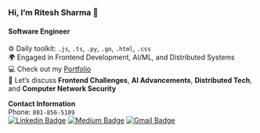 ### Hi, I’m Ritesh Sharma 👋 
#### Software Engineer

⚙️ Daily toolkit: `.js`, `.ts`, `.py`, `.go`, `.html`, `.css` <br>
🌍 Engaged in Frontend Development, AI/ML, and Distributed Systems <br>
💻 Check out my [Portfolio](https://ritesh-sharma.com) <br>
💬 Let’s discuss **Frontend Challenges**, **AI Advancements**, **Distributed Tech**, and **Computer Network Security** <br>

**Contact Information** <br>
Phone: `801-856-5109` <br>
[![Linkedin Badge](https://img.shields.io/badge/-riteshsharma-blue?style=flat-square&logo=Linkedin&logoColor=white&link=https://www.linkedin.com/in/ritesh007sharma/)](https://www.linkedin.com/in/ritesh007sharma/) [![Medium Badge](https://img.shields.io/badge/-@riteshblog-03a57a?style=flat-square&label&logo=Medium&link=https://medium.com/@sharrite)](https://medium.com/@sharrite)
[![Gmail Badge](https://img.shields.io/badge/-rit007esh@gmail.com-c14438?style=flat-square&logo=Gmail&logoColor=white&link=mailto:rit007esh@gmail.com)](mailto:rit007esh@gmail.com)
